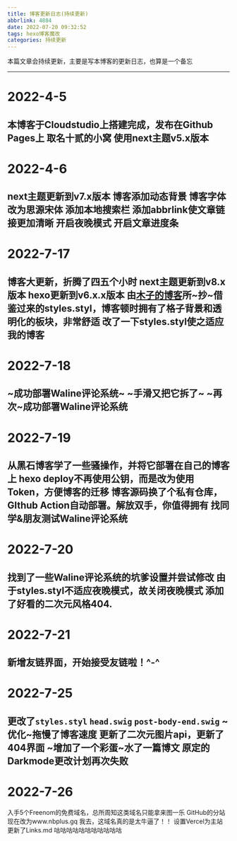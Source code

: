 ```yaml
---
title: 博客更新日志(持续更新)
abbrlink: 4884
date: 2022-07-20 09:32:52
tags: hexo博客魔改
categories: 持续更新
---
```

本篇文章会持续更新，主要是写本博客的更新日志，也算是一个备忘
<!-- more -->
---
# 2022-4-5
本博客于Cloudstudio上搭建完成，发布在Github Pages上
取名十贰的小窝
使用next主题v5.x版本
---
# 2022-4-6
next主题更新到v7.x版本
博客添加动态背景
博客字体改为思源宋体
添加本地搜索栏
添加abbrlink使文章链接更加清晰
开启夜晚模式
开启文章进度条
---
# 2022-7-17
博客大更新，折腾了四五个小时
next主题更新到v8.x版本
hexo更新到v6.x.x版本
由[木子的博客](blog.k8s.li)所~抄~借鉴过来的styles.styl，博客顿时拥有了格子背景和透明化的板块，非常舒适
改了一下styles.styl使之适应我的博客
---
# 2022-7-18
~成功部署Waline评论系统~
~手滑又把它拆了~
~再次~成功部署Waline评论系统
---
# 2022-7-19
从黑石博客学了一些骚操作，并将它部署在自己的博客上
hexo deploy不再使用公钥，而是改为使用Token，方便博客的迁移
博客源码换了个私有仓库，GIthub Action自动部署。解放双手，你值得拥有
找同学&朋友测试Waline评论系统
---
# 2022-7-20
找到了一些Waline评论系统的坑爹设置并尝试修改
由于styles.styl不适应夜晚模式，故关闭夜晚模式
添加了好看的二次元风格404.
---
# 2022-7-21
新增友链界面，开始接受友链啦！^-^
---
# 2022-7-25
更改了```styles.styl```  ```head.swig```  ```post-body-end.swig```
~优化~拖慢了博客速度
更新了二次元图片api，更新了404界面
~增加了一个彩蛋~水了一篇博文
原定的Darkmode更改计划再次失败
---
# 2022-7-26
入手5个Freenom的免费域名，总所周知这类域名只能拿来图一乐
GitHub的分站现在改为www.nbplus.gq
我去，这域名真的是太牛逼了！！
设置Vercel为主站
更新了Links.md
咕咕咕咕咕咕咕咕咕咕咕